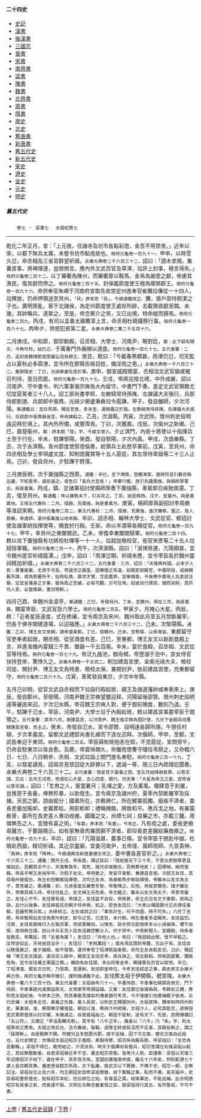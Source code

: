  



#### 二十四史

*   [史記](../a01/a01.md)
*   [漢書](../a02/a02.md)
*   [後漢書](../a03/a03.md)
*   [三國志](../a04/a04.md)
*   [晉書](../a05/a05.md)
*   [宋書](../a06/a06.md)
*   [南齊書](../a07/a07.md)
*   [梁書](../a08/a08.md)
*   [陳書](../a09/a09.md)
*   [魏書](../a10/a10.md)
*   [北齊書](../a11/a11.md)
*   [周書](../a12/a12.md)
*   [隋書](../a13/a13.md)
*   [南史](../a14/a14.md)
*   [北史](../a15/a15.md)
*   [舊唐書](../a16/a16.md)
*   [新唐書](../a17/a17.md)
*   [舊五代史](../a18/a18.md)
*   [新五代史](../a19/a19.md)
*   [宋史](../a20/a20.md)
*   [遼史](../a21/a21.md)
*   [金史](../a22/a22.md)
*   [元史](../a23/a23.md)
*   [明史](../a24/a24.md)


##### 舊五代史
　　`卷七 ‧ 梁書七` 　`太祖紀第七`

* * *

乾化二年正月，宣：「上元夜，任諸寺及坊市各點彩燈，金吾不用禁夜。」近年以來，以都下聚兵太廣，未嘗令坊市點燈故也。`冊府元龜卷一百九十一。`甲申，以時雪久愆，命丞相及三省官群望祈禱。`永樂大典卷二千六百三十二。`詔曰：「謗木求規，集囊貢事，將裨理道，豈限側言。應內外文武百官及草澤，竝許上封事，極言得失。」`冊府元龜卷二百十二。`以丁審衢為陳州，而審衢厚以鞍馬、金帛為謝恩之獻，帝慮其漁民，復其獻而停之。`冊府元龜卷二百十五。`封保義節度使王檀為瑯琊郡王。`冊府元龜卷一百九十六。`命供奉官朱嶠于河南府宣取先收禁定州進奉官崔騰竝傔從一十四人，竝釋放，仍命押領送至貝州。`「貝」原本訛「具」，今據通鑑改正。`騰，唐戶部侍郎潔之子也。廣明喪亂，客于北諸侯，為定州節度使王處存所辟，去載領貢獻至闕。未幾，其帥稱兵，遂縶之。至是，帝念賓介之來，又已出境，特命縱而歸焉。`冊府元龜卷二百九。`丙戌，有司以孟春太廟薦享上言，命丞相杜曉攝祭行事。`冊府元龜卷一百八十七。`丙申夕，熒惑犯房第二星。`永樂大典卷二萬二千五百十六。 `

二月庚戌，中和節，御崇勳殿，召丞相、大學士、河南尹，略對訖，`案：此下疑有闕文，今無可校，姑仍之。`于萬春門外廡賜以酒食。`冊府元龜卷一百九十七。五代會要：二月，追封故魏博節度使羅弘信為趙王。`癸丑，敕曰：「今載春寒頗甚，雨澤仍愆，司天監占以夏秋必多霖潦，宜令所在郡縣告喻百姓，備淫雨之患。」`永樂大典卷一千六百三十二。案歐陽史：丁巳，光祿卿盧玭使於蜀。`庚申，御宣威殿開宴，丞相洎文武官屬咸被召列侍，竟日而罷。`冊府元龜卷一百九十七。`壬戌，帝將巡按北境，中外戒嚴，詔以河南尹、守中書令、判六軍事張宗奭為大內留守。中書門下奏，差定文武官領務尤切宜扈駕者三十八人。詔工部尚書李皎、左散騎常侍孫隲、左諫議大夫張衍、兵部侍郎劉邈、兵部郎中張儁、光祿少卿盧秉彝竝令扈蹕。甲子，發自雒師，夕次河陽。`案通鑑云：至白馬頓，賜從官食，多未至，遣騎趣之於路。左散騎常侍孫隲、右諫議大夫張衍、兵部郎中張儁最後至，帝命撲殺之。`乙丑，次溫縣。丙寅，次武陟。懷州刺史段明遠迎拜於境上，其內外所備，咸豐霈焉。丁卯，次獲嘉。戊辰，次衞州之新鄉。己巳，晨發衞州，`案：原本脫「發」字，今據文增入。`夕止淇門，內衙十將使以十指揮兵士至于行在。辛未，駐蹕黎陽。癸酉，發自黎陽，夕次內黃。甲戌，次昌樂縣。丁丑，次于永濟縣。青州節度使賀德倫奏，統領兵士赴厯亭軍前。戊寅，至貝州，命四丞相及學士李琪盧文度、知制誥竇賞等十五人扈從，其左常侍韋戩等二十三人止焉。己卯，發自貝州，夕駐蹕于野落。

三月庚辰朔，次于棗強縣之西原。`通鑑：辛巳，至下博南，登觀津冢。趙將符習引數百騎巡邏，不知是帝，遽前逼之。或告曰「晉兵大至矣！」帝棄行幄，亟引兵趣棗強，與楊師厚軍合。與是書異。`丙戌，鎮、定諸軍招討使楊師厚奏下棗強縣，車駕即日疾馳南還。丁亥，復至貝州。`案通鑑：帝以蓨縣未下，引兵攻之。丁亥，始至縣西。戊子，至冀州。與是書異地。又按五代春秋：二月，侵趙，克棗強，與是書異月。`庚寅，楊師厚與副招討李周彝等准詔來朝。`冊府元龜卷二百二。案五代春秋：二月，侵趙，克棗強，進次蓨縣，圍之。晉人救蓨，帝還師。滄州張萬進以地來歸。`辛卯，詔丞相、翰林大學士、文武從官、都招討使及諸軍統指揮使等，賜食於行殿。壬辰，命以羊酒等各賜從官。`冊府元龜卷一百九十七。`甲午，幸貝州之東闉閱武。乙未，帝復幸東闉閱騎軍。`冊府元龜卷二百十四。`敕以攻下棗強縣有功將校杜暉等一十一人，竝超加檢校官，衙官宋彥等二十五人竝超授軍職。`冊府元龜卷二百一十。`丙午，次濟源縣。詔曰：「淑律將遷，亢陽頗甚，宜令魏州差官祈禱龍潭。」戊申，詔曰：「雨澤愆期，祈禱未應，宜令宰臣各於魏州靈祠精加祈禱。」`永樂大典卷二千六百三十二。五代會要：三月，詔曰：「夫隆興邦國，必本于人民；惠養疲羸，尤資于令長。苟選求之踰濫，固撫理之乖違。如聞吏部擬官，中書除授，或緣親舊所請，或為勢要所干，姑徇私情，靡求才實，念茲蠹弊，宜舉條章。今後應中書用人及吏部注擬，竝宜省藩身之才業，驗為政之否臧，必有可觀，方可任用。如或尚行請說，猶假貨財，其所司人吏，必當推窮，重加懲斷。」`

四月己酉，幸魏州金波亭，`案通鑑：乙巳，帝發貝州。丁未，至魏州。俱在三月，與是書異。`賜宴宰臣、文武官及六學士。`冊府元龜卷二百五。`甲寅夕，月掩心大星。丙辰，敕：「近者星辰違度，式在修禳，宜令兩京及宋州、魏州取此月至五月禁斷屠宰。仍各于佛寺開建道場，以迎福應。」`永樂大典卷二千六百三十二。`己未，次黎陽縣。`通鑑：乙卯，博王友文來朝，請帝還東都。丁巳，發魏州。己未，至黎陽，以疾淹留。`東都留守官吏奉表起居，賜丞相、從官酒食有差。己巳，至東都，博王友文以新創食殿上言，并進准備內宴錢三千貫、銀器一千五百兩。辛未，宴於食殿，召丞相、文武從官等侍焉。`冊府元龜卷一百七十九。`帝泛九曲池，御舟傾，帝墮溺于池中，宮女侍官扶持登岸，驚悸久之。`永樂大典卷一千五百二。`制加建昌宮使、金紫光祿大夫、檢校司徒、開封尹、博王友文為特進、檢校太保，兼開封尹，依前建昌宮使，充東都留守。`冊府元龜卷二百六十九。`戊寅，車駕發自東京，夕次中牟縣。

五月己卯朔，從官文武自丞相而下竝詣行殿起居，親王及諸道藩帥咸奉表來上。庚辰，發自鄭州，至滎陽，河南尹魏王宗奭望塵迎拜，河陽留後邵贊、懷州刺史段明遠等邐迤來迎。夕次氾水縣，帝召魏王宗奭入對，便于御前賜食，數刻乃退。壬午，駐蹕于氾水，宰臣、河南尹、大學士竝于內殿起居，敕以建昌宮事委宰臣于兢領之。`五代會要：其年六月，廢建昌宮，以河南尹、魏王張宗奭為國計使，凡天下金穀兵戎舊隸建昌宮者，悉主之。`癸未，帝發自氾水，宣令邵贊、段明遠各歸所理。午憩任村頓，夕次孝義宮。留都文武禮部尚書孔續而下道左迎拜。次偃師。甲申，至都，文武臣奉迎于東郊。`冊府元龜卷二百五。`宰臣薛貽矩抱恙在假，不克扈從，宣問旁午，仍命且駐東京以俟良愈。及薨，帝震悼頗久，命雒苑使曹守璫往弔祭之，又命輟六日、七日、八日朝參，丞相、文武竝詣上閤門進名奉慰。`冊府元龜卷三百一十九。`丁亥，以彗星謫見，詔兩京見禁囚徒大辟罪以下，遞減一等，限三日內疏理訖聞奏。永樂大典卷二千六百三十二。`五代會要：彗星見于靈臺之西，至五月始降赦宥罪，以答天譴。又云：五月壬戌夜，熒惑犯心大星，去心四度，順行。司天奏：「大星為帝王之星，宜修省以答天譴。」`詔曰：「生育之人，爰當暑月；乳哺之愛，方及薰風。儻肆意于刲屠，豈推恩于長養，俾無殄暴，以助發生。宜令兩京及諸州府，夏季內禁斷屠宰及採捕。天民之窮，諒由賦分；國章所在，亦務興仁。所在鰥寡孤獨、廢疾不濟者，委長吏量加賑卹。史載葬枯，用彰軫卹；禮稱掩骼，將致和平。應兵戈之地，有暴露骸骨，委所在長吏差人專功收瘞。國癘之文，尚標七祠；良藥之市，亦載三醫。用憐無告之人，宜徵有喜之術。`「有喜」原本訛「有嘉」，今改正。`凡有疫之處，委長吏檢尋醫方，于要路曉示。如有家無骨肉兼困窮不濟者，即仰長吏差醫給藥救療之。`冊府元龜卷一百九十五。`辛卯，詔曰：「亢陽滋甚，農事已傷，宜令宰臣于兢赴中嶽，杜曉赴西嶽，精切祈禱。其近京靈廟，宜委河南尹，五帝壇、風師雨師、九宮貴神，`「貴神」原本訛「降神」，今據通典及新唐書禮志改正。`委中書各差官祈之。」`永樂大典卷二千六百三十二。通鑑：閏月壬戌，帝疾甚，謂近臣曰：「我經營天下三十年，不意太原餘孽更昌熾如此，吾觀其志不小，天復奪我年，我死，諸兒非彼敵也，吾無葬地矣！」因哽咽，絕而復蘇。帝長子郴王友裕早卒。次假子友文，帝特愛之，常留守東都，兼建昌宮使。次郢王友珪，其母亳州營倡也，為左右控鶴都指揮使。次均王友貞，為東都馬步都指揮使。帝雖未以友文為太子，意常屬之。案通鑑：初，元貞張皇后嚴整多智，帝敬憚之，后殂，帝縱意聲色，諸子雖在外，常徵其婦入侍，帝往往亂之。友文婦王氏色美，帝尤寵之，雖未以友文為太子，帝意常屬之。友珪心不平。友珪嘗有過，帝撻之，友珪益不自安。帝疾甚，命王氏召友文于東都，欲與之訣，且付以後事。友珪婦張氏亦朝夕侍帝側，知之，密告友珪曰：「大家以傳國寶付王氏懷往東都，吾屬死無日矣。」夫婦相泣。左右或說之曰：「事急計生，何不改圖，時不可失。」六月丁丑朔，帝命敬翔出友珪為萊州刺史，即令之官。已宣旨，未行敕。時左遷者多追賜死，友珪益恐。戊寅，友珪易服微行入左龍虎軍，見統軍韓勍，以情告。勍亦見功臣宿將多以小過被誅，懼不自保，遂相與合謀。勍以牙兵五百人從友珪雜控鶴士入，伏于禁中，中夜斬關入，至寢殿，侍疾者皆散走。帝驚起，問「反者為誰？」友珪曰：「非他人也。」帝曰：「我固疑此賊，恨不早殺之。汝悖逆如此，天地豈容汝乎！」友珪曰：「老賊萬段！」僕夫馮廷諤刺帝腹，刃出于背。友珪自以敗氊裹之，瘞于寢殿，秘不發喪。遣供奉官丁昭溥馳詣東都，命均王友貞殺友文。己卯，矯詔稱「博王友文謀逆，遣兵突入殿中，賴郢王友珪忠孝，將兵誅之，保全朕躬。然疾因震驚，彌致危殆，宜令友珪權主軍國之務。」韓勍為友珪謀，多出府庫金帛，賜諸軍及百官以取悅。辛巳，丁昭溥還，聞友文已死，乃發喪，宣遺制，友珪即皇帝位。今考友珪弒逆之事，薛史原文永樂大典已佚，冊府元龜亦無所徵引，謹附錄通鑑于此。`友珪葬太祖于伊闕縣，號宣陵。`永樂大典卷一萬八千三百十四。案五代會要：太祖崩年六十一。中書侍郎、平章事杜曉撰哀冊文，門下侍郎、平章事趙光逢撰謚冊文，太常卿李燕撰謚議。又案：友珪篡位後諸偽政，考薛史之體，應附見太祖紀後。今原本己佚，而其事散見諸臣列傳者猶可考見，今不復援引他書補載于後焉。五代史補：太祖朱全忠，黃巢之先鋒。巢入長安，以刺史王鐸圍同州，太祖遂降，鐸承制拜同州刺史。黃巢滅，淮、蔡間秦宗權復盛，朝廷以淮、蔡與汴州相接，太祖汴人，必究其能否，遂移授宣武軍節度使以討宗權，未幾滅之。自是威福由己，朝廷不能制，遂有天下。先是，民間傳讖曰「五公符」，又謂之「李湻風轉天歌」，其字有「八牛之年」，識者以「八牛」乃「朱」字，則太祖革命之應焉。太祖之用兵也，法令嚴峻，每戰，逐隊主帥或有沒而不反者，其餘皆斬之，謂之「跋隊斬」。自是戰無不勝。然健兒且多竄匿州郡，疲于追捕，因下令文面，健兒文面自此始也。五代史闕文：世傳梁太祖迎昭宗于鳳翔，素服待罪，昭宗佯為鞵系脫，呼梁祖曰：「全忠為吾繫鞵。」梁祖不得已，跪而結之，汗流浹背。時天子扈蹕尚有衞兵，昭宗意謂左右擒梁祖以殺之，其如無敢動者。自是梁祖被召多不至，盡去昭宗禁衞，皆用汴人矣。臣謹案：梁祖以天復三年迎唐昭宗于岐下，歲在甲子，其年改天祐，至國初建隆庚申歲，纔五十六年矣，然則乾德七十歲人皆目覩其事。蓋唐室自懿宗失政，天下亂離，故武宗以下實錄，不傳于世。昭宗一朝，全無記注。梁祖在位止及六年，均王朝詔史臣修梁祖實錄，岐下繫鞵之事，恥而不書。晉天福中，史臣張昭重修唐史，始有昭宗本紀，但云即位之始，有會昌之風，岐陽事迹，不能追補。此亦明唐昭宗有英睿之氣，而衰運不振，又明左右無忠義奮發之臣，致梁祖得行其志。有所警戒，不可不書。`

* * *

[上卷](006.md) / [舊五代史目錄](a18.md) / [下卷](008.md) /			  

    